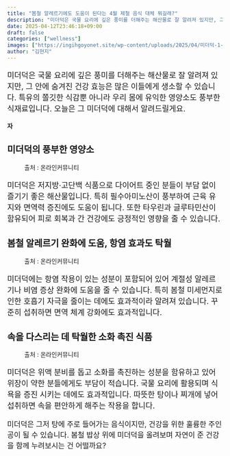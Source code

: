 ```yaml
---
title: "봄철 알레르기에도 도움이 된다는 4월 제철 음식 대체 뭐길래?"
description: "미더덕은 국물 요리에 깊은 풍미를 더해주는 해산물로 잘 알려져 있지만, 그 안에 숨겨진 건강 효능은 많은 이들에게 생소할 수 있습니다. 특유의 쫄깃한 식감뿐 아니라 우리 몸에 유익한 영양소도 풍부한 식재료입니다. 오늘은 그 미더덕에 대해서 알려드릴게요."
date: 2025-04-12T23:46:18+09:00
draft: false
categories: ["wellness"]
images: ["https://ingihgoyonet.site/wp-content/uploads/2025/04/미더덕-1-1024x683.png", "https://ingihgoyonet.site/wp-content/uploads/2025/04/미더덕찜-1024x683.png", "https://ingihgoyonet.site/wp-content/uploads/2025/04/미더덕탕-1024x683.png"]
author: "김현지"
---
```


<p style="font-size:18px">미더덕은 국물 요리에 깊은 풍미를 더해주는 해산물로 잘 알려져 있지만, 그 안에 숨겨진 건강 효능은 많은 이들에게 생소할 수 있습니다. 특유의 쫄깃한 식감뿐 아니라 우리 몸에 유익한 영양소도 풍부한 식재료입니다. 오늘은 그 미더덕에 대해서 알려드릴게요.</p> <p><strong>자</strong></p> <h2 >미더덕의 풍부한 영양소</h2> <figure ><img src="https://ingihgoyonet.site/wp-content/uploads/2025/04/미더덕-1-1024x683.png" alt="" /><figcaption >출처 : 온라인커뮤니티</figcaption></figure> <p style="font-size:18px">미더덕은 저지방·고단백 식품으로 다이어트 중인 분들이 부담 없이 즐기기 좋은 해산물입니다. 특히 필수아미노산이 풍부하여 근육 유지와 면역력 증진에도 도움이 됩니다. 또한 타우린과 글루타민산이 함유되어 피로 회복과 간 건강에도 긍정적인 영향을 줄 수 있습니다.</p> <h2 >봄철 알레르기 완화에 도움, 항염 효과도 탁월</h2> <figure ><img src="https://ingihgoyonet.site/wp-content/uploads/2025/04/미더덕찜-1024x683.png" alt="" style="aspect-ratio:16/9;object-fit:cover"/><figcaption >출처 : 온라인커뮤니티</figcaption></figure> <p style="font-size:18px">미더덕에는 항염 작용이 있는 성분이 포함되어 있어 계절성 알레르기나 비염 증상 완화에 도움을 줄 수 있습니다. 특히 봄철 미세먼지로 인한 호흡기 자극을 줄이는 데에도 효과적이라 알려져 있습니다. 꾸준히 섭취하면 면역 체계 강화에도 효과적입니다.</p> <h2 >속을 다스리는 데 탁월한 소화 촉진 식품</h2> <figure ><img src="https://ingihgoyonet.site/wp-content/uploads/2025/04/미더덕탕-1024x683.png" alt="" /><figcaption >출처 : 온라인커뮤니티</figcaption></figure> <p style="font-size:18px">미더덕은 위액 분비를 돕고 소화를 촉진하는 성분을 함유하고 있어 위장이 약한 분들에게도 부담이 적습니다. 국물 요리에 활용되며 식욕을 증진 시키는 데에도 효과적입니다. 따뜻한 탕이나 찌개에 넣어 섭취하면 속을 편안하게 해주는 작용을 합니다.</p> <p style="font-size:17px">미더덕은 그저 탕에 주로 들어가는 음식이지만, 건강을 위한 훌륭한 주인공이 될 수 있습니다. 봄철 밥상 위에 미더덕을 올려보며 자연이 준 건강을 함께 누려보시는 건 어떨까요?</p>